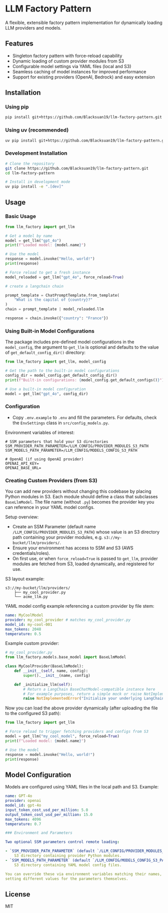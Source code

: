 # LLM Factory Pattern

A flexible, extensible factory pattern implementation for dynamically loading
LLM providers and models.

## Features

- Singleton factory pattern with force-reload capability
- Dynamic loading of custom provider modules from S3
- Configurable model settings via YAML files (local and S3)
- Seamless caching of model instances for improved performance
- Support for existing providers (OpenAI, Bedrock) and easy extension

## Installation

### Using pip

```bash
pip install git+https://github.com/Blacksuan19/llm-factory-pattern.git
```

### Using uv (recommended)

```bash
uv pip install git+https://github.com/Blacksuan19/llm-factory-pattern.git
```

### Development Installation

```bash
# Clone the repository
git clone https://github.com/Blacksuan19/llm-factory-pattern.git
cd llm-factory-pattern

# Install in development mode
uv pip install -e ".[dev]"
```

## Usage

### Basic Usage

```python
from llm_factory import get_llm

# Get a model by name
model = get_llm("gpt_4o")
print(f"Loaded model: {model.name}")

# Use the model
response = model.invoke("Hello, world!")
print(response)

# Force reload to get a fresh instance
model_reloaded = get_llm("gpt_4o", force_reload=True)

# create a langchain chain

prompt_template = ChatPromptTemplate.from_template(
    "What is the capital of {country}?"
)
chain = prompt_template | model_reloaded.llm

response = chain.invoke({"country": "France"})

```

### Using Built-in Model Configurations

The package includes pre-defined model configurations in the `model_config`, the
argument to `get_llm` is optional and defaults to the value of
`get_default_config_dir()` directory:

```python
from llm_factory import get_llm, model_config

# Get the path to the built-in model configurations
config_dir = model_config.get_default_config_dir()
print(f"Built-in configurations: {model_config.get_default_configs()}")

# Use a built-in model configuration
model = get_llm("gpt_4o", config_dir)
```

### Configuration

- Copy `.env.example` to `.env` and fill the parameters. For defaults, check the
  `EnvSettings` class in `src/config_models.py`.

Environment variables of interest:

```env
# SSM parameters that hold your S3 directories
SSM_PROVIDER_PATH_PARAMETER=/LLM_CONFIG/PROVIDER_MODULES_S3_PATH
SSM_MODELS_PATH_PARAMETER=/LLM_CONFIG/MODELS_CONFIG_S3_PATH

# OpenAI (if using OpenAI provider)
OPENAI_API_KEY=
OPENAI_BASE_URL=
```

### Creating Custom Providers (from S3)

You can add new providers without changing this codebase by placing Python
modules in S3. Each module should define a class that subclasses `BaseLlmModel`.
The file name (without `.py`) becomes the provider key you can reference in your
YAML model configs.

Setup overview:

- Create an SSM Parameter (default name `/LLM_CONFIG/PROVIDER_MODULES_S3_PATH`)
  whose value is an S3 directory path containing your provider modules, e.g.
  `s3://my-bucket/llm/providers/`.
- Ensure your environment has access to SSM and S3 (AWS credentials/roles).
- On first use, or when `force_reload=True` is passed to `get_llm`, provider
  modules are fetched from S3, loaded dynamically, and registered for use.

S3 layout example:

```text
s3://my-bucket/llm/providers/
    ├── my_cool_provider.py
    └── acme_llm.py
```

YAML model config example referencing a custom provider by file stem:

```yaml
name: MyCoolModel
provider: my_cool_provider # matches my_cool_provider.py
model_id: my-cool-001
max_tokens: 2048
temperature: 0.5
```

Example custom provider:

```python
# my_cool_provider.py
from llm_factory.models.base_model import BaseLlmModel

class MyCoolProvider(BaseLlmModel):
    def __init__(self, name, config):
        super().__init__(name, config)

    def _initialize_llm(self):
        # Return a LangChain BaseChatModel-compatible instance here
        # For example purposes, return a simple mock or raise NotImplementedError
        raise NotImplementedError("Initialize your underlying LangChain model here")
```

Now you can load the above provider dynamically (after uploading the file to the
configured S3 path):

```python
from llm_factory import get_llm

# Force reload to trigger fetching providers and configs from S3
model = get_llm("my_cool_model", force_reload=True)
print(f"Loaded model: {model.name}")

# Use the model
response = model.invoke("Hello, world!")
print(response)
```

## Model Configuration

Models are configured using YAML files in the local path and S3. Example:

```yaml
name: GPT-4o
provider: openai
model_id: gpt-4o
input_token_cost_usd_per_million: 5.0
output_token_cost_usd_per_million: 15.0
max_tokens: 4096
temperature: 0.7

### Environment and Parameters

Two optional SSM parameters control remote loading:

- `SSM_PROVIDER_PATH_PARAMETER` (default `/LLM_CONFIG/PROVIDER_MODULES_S3_PATH`):
    S3 directory containing provider Python modules.
- `SSM_MODELS_PATH_PARAMETER` (default `/LLM_CONFIG/MODELS_CONFIG_S3_PATH`):
    S3 directory containing YAML model config files.

You can override these via environment variables matching their names, or by
setting different values for the parameters themselves.
```

## License

MIT
